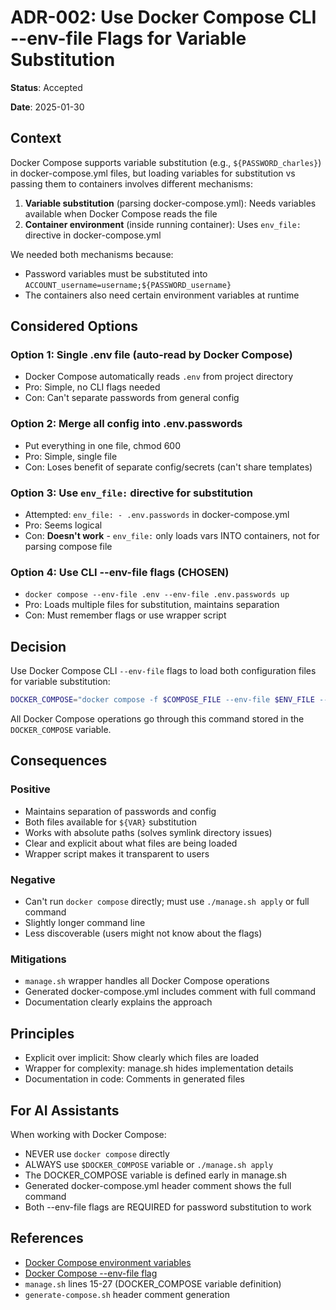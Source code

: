 # ADR-002: Use Docker Compose CLI --env-file Flags for Variable Substitution

**Status**: Accepted

**Date**: 2025-01-30

## Context

Docker Compose supports variable substitution (e.g., `${PASSWORD_charles}`) in docker-compose.yml files, but loading variables for substitution vs passing them to containers involves different mechanisms:

1. **Variable substitution** (parsing docker-compose.yml): Needs variables available when Docker Compose reads the file
2. **Container environment** (inside running container): Uses `env_file:` directive in docker-compose.yml

We needed both mechanisms because:
- Password variables must be substituted into `ACCOUNT_username=username;${PASSWORD_username}`
- The containers also need certain environment variables at runtime

## Considered Options

### Option 1: Single .env file (auto-read by Docker Compose)
- Docker Compose automatically reads `.env` from project directory
- Pro: Simple, no CLI flags needed
- Con: Can't separate passwords from general config

### Option 2: Merge all config into .env.passwords
- Put everything in one file, chmod 600
- Pro: Simple, single file
- Con: Loses benefit of separate config/secrets (can't share templates)

### Option 3: Use `env_file:` directive for substitution
- Attempted: `env_file: - .env.passwords` in docker-compose.yml
- Pro: Seems logical
- Con: **Doesn't work** - `env_file:` only loads vars INTO containers, not for parsing compose file

### Option 4: Use CLI --env-file flags (CHOSEN)
- `docker compose --env-file .env --env-file .env.passwords up`
- Pro: Loads multiple files for substitution, maintains separation
- Con: Must remember flags or use wrapper script

## Decision

Use Docker Compose CLI `--env-file` flags to load both configuration files for variable substitution:

```bash
DOCKER_COMPOSE="docker compose -f $COMPOSE_FILE --env-file $ENV_FILE --env-file $PASSWORDS_FILE"
```

All Docker Compose operations go through this command stored in the `DOCKER_COMPOSE` variable.

## Consequences

### Positive

- Maintains separation of passwords and config
- Both files available for `${VAR}` substitution
- Works with absolute paths (solves symlink directory issues)
- Clear and explicit about what files are being loaded
- Wrapper script makes it transparent to users

### Negative

- Can't run `docker compose` directly; must use `./manage.sh apply` or full command
- Slightly longer command line
- Less discoverable (users might not know about the flags)

### Mitigations

- `manage.sh` wrapper handles all Docker Compose operations
- Generated docker-compose.yml includes comment with full command
- Documentation clearly explains the approach

## Principles

- Explicit over implicit: Show clearly which files are loaded
- Wrapper for complexity: manage.sh hides implementation details
- Documentation in code: Comments in generated files

## For AI Assistants

When working with Docker Compose:
- NEVER use `docker compose` directly
- ALWAYS use `$DOCKER_COMPOSE` variable or `./manage.sh apply`
- The DOCKER_COMPOSE variable is defined early in manage.sh
- Generated docker-compose.yml header comment shows the full command
- Both --env-file flags are REQUIRED for password substitution to work

## References

- [Docker Compose environment variables](https://docs.docker.com/compose/environment-variables/)
- [Docker Compose --env-file flag](https://docs.docker.com/compose/environment-variables/set-environment-variables/)
- `manage.sh` lines 15-27 (DOCKER_COMPOSE variable definition)
- `generate-compose.sh` header comment generation

